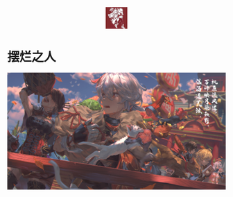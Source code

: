 <center><img src="docs/imgs/icon.jpg" style="width:10%;height:10%"></img></center>

# 摆烂之人

![](docs/imgs/cover.jpg)

